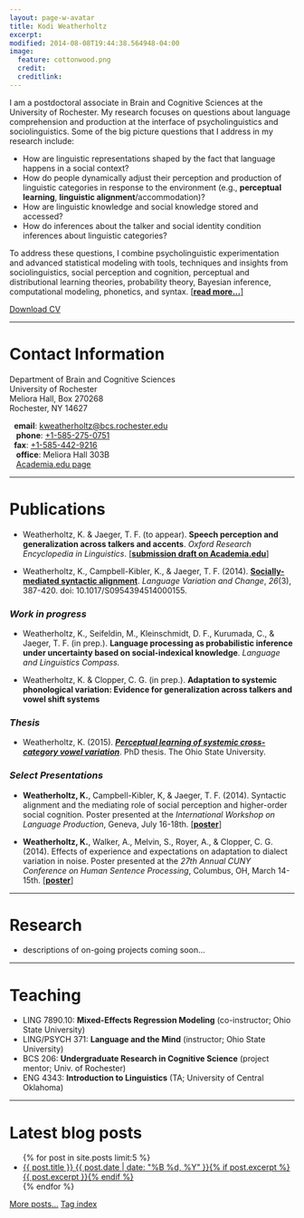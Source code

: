 ```yaml
---
layout: page-w-avatar
title: Kodi Weatherholtz
excerpt: 
modified: 2014-08-08T19:44:38.564948-04:00
image:
  feature: cottonwood.png
  credit: 
  creditlink: 
---
```


I am a postdoctoral associate in Brain and Cognitive Sciences at the University of Rochester. My research focuses on questions about language comprehension and production at the interface of psycholinguistics and sociolinguistics. Some of the big picture questions that I address in my research include:

* How are linguistic representations shaped by the fact that language happens in a social context? 
* How do people dynamically adjust their perception and production of linguistic categories in response to the environment (e.g., **perceptual learning**, **linguistic alignment**/accommodation)? 
* How are linguistic knowledge and social knowledge stored and accessed? 
* How do inferences about the talker and social identity condition inferences about linguistic categories? 

To address these questions, I combine psycholinguistic experimentation and advanced statistical modeling with tools, techniques and insights from sociolinguistics, social perception and cognition, perceptual and distributional learning theories, probability theory, Bayesian inference, computational modeling, phonetics, and syntax. [[**read more...**]](/#research)

<a markdown="0" href="/cv/weatherholtz_cv.pdf" class="btn">Download CV</a>


---

# Contact Information <a class="anchor" name="contact"></a>

Department of Brain and Cognitive Sciences <br>
University of Rochester <br>
Meliora Hall, Box 270268 <br>
Rochester, NY 14627 <br>

<i class="fa fa-envelope"></i> &nbsp; **email**: [kweatherholtz@bcs.rochester.edu](mailto:kweatherholtz@bcs.rochester.edu) <br>
<i class="fa fa-phone"></i> &nbsp;&nbsp; **phone**: [+1-585-275-0751](tel:+1-585-275-0751) <br>
<i class="fa fa-fax"></i> &nbsp; **fax**: [+1-585-442-9216](fax:+1-585-442-9216) <br>
<i class="fa fa-building"></i> &nbsp;&nbsp; **office**: Meliora Hall 303B <br>
<i class="fa fa-font"></i> &nbsp;&nbsp;
 [Academia.edu page](https://rochester.academia.edu/KodiWeatherholtz)


---

# Publications  <a class="anchor" name="publications"></a>

* Weatherholtz, K. & Jaeger, T. F. (to appear). **Speech perception and generalization across talkers and accents**. *Oxford Research Encyclopedia in Linguistics*. [[**submission draft on Academia.edu**]](https://www.academia.edu/14122668/Speech_perception_and_generalization_across_speakers_and_accents/)

* Weatherholtz, K., Campbell-Kibler, K., & Jaeger, T. F. (2014). [**Socially-mediated syntactic alignment**](http://dx.doi.org/10.1017/S0954394514000155). *Language Variation and Change*, *26*(3), 387-420. doi: 10.1017/S0954394514000155.

### *Work in progress*
* Weatherholtz, K., Seifeldin, M., Kleinschmidt, D. F., Kurumada, C., & Jaeger, T. F. (in prep.). **Language processing as probabilistic inference under uncertainty based on social-indexical knowledge**. *Language and Linguistics Compass.* 

* Weatherholtz, K. & Clopper, C. G. (in prep.). **Adaptation to systemic phonological variation: Evidence for generalization across talkers and vowel shift systems** <br>


### *Thesis*
* Weatherholtz, K. (2015). [***Perceptual learning of systemic cross-category vowel variation***](https://etd.ohiolink.edu/ap/10?0::NO:10:P10_ACCESSION_NUM:osu1429782580#abstract-files). PhD thesis. The Ohio State University.

### *Select Presentations*
* **Weatherholtz, K.**, Campbell-Kibler, K, & Jaeger, T. F. (2014). Syntactic alignment and the mediating role of social perception and higher-order social cognition. Poster presented at the *International Workshop on Language Production*, Geneva, July 16-18th. [[**poster**]](/publications/Weatherholtz_etal_IWLP2014_poster.pdf)

* **Weatherholtz, K.**, Walker, A., Melvin, S., Royer, A., & Clopper, C. G. (2014). Effects of experience and expectations on adaptation to dialect variation in noise. Poster presented at the *27th Annual CUNY Conference on Human Sentence Processing*, Columbus, OH, March 14-15th. [[**poster**]](/publications/Weatherholtz_etal_CUNY2014_poster.pdf)

---

# Research <a class="anchor" name="research"></a>

 - descriptions of on-going projects coming soon...

---

# Teaching <a class="anchor" name="teaching"></a>

- LING 7890.10: **Mixed-Effects Regression Modeling** (co-instructor; Ohio State University) <br>
- LING/PSYCH 371: **Language and the Mind** (instructor; Ohio State University) <br>
- BCS 206: **Undergraduate Research in Cognitive Science** (project mentor; Univ. of Rochester) <br>
- ENG 4343: **Introduction to Linguistics** (TA; University of Central Oklahoma)


---

# Latest blog posts <a class="anchor" name="blog"></a>
<ul class="post-list">
{% for post in site.posts limit:5 %} 
  <li><article><a href="{{ site.url }}{{ post.url }}">{{ post.title }} <span class="entry-date"><time datetime="{{ post.date | date_to_xmlschema }}">{{ post.date | date: "%B %d, %Y" }}</time></span>{% if post.excerpt %} <span class="excerpt">{{ post.excerpt }}</span>{% endif %}</a></article></li>
{% endfor %}
</ul>

<a markdown="0" href="/blog/" class="btn">More posts...</a>
<a markdown="0" href="/tags/" class="btn">Tag index</a>
